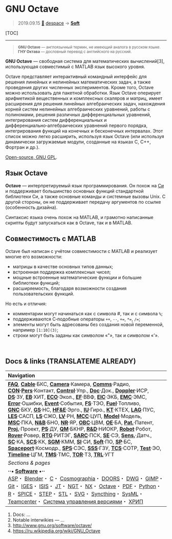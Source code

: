 # GNU Octave
> 2019.09.15 [🚀](../index/index.md) [despace](index.md) → **[Soft](soft.md)**

[TOC]

---

> <small>**GNU Octave** — англоязычный термин, не имеющий аналога в русском языке. **ГНУ Октава** — дословный перевод с английского на русский.</small>

**GNU Octave** — свободная система для математических вычислений[3], использующая совместимый с MATLAB язык высокого уровня.

Octave представляет интерактивный командный интерфейс для решения линейных и нелинейных математических задач, а также проведения других численных экспериментов. Кроме того, Octave можно использовать для пакетной обработки. Язык Octave оперирует арифметикой вещественных и комплексных скаляров и матриц, имеет расширения для решения линейных алгебраических задач, нахождения корней систем нелинейных алгебраических уравнений, работы с полиномами, решения различных дифференциальных уравнений, интегрирования систем дифференциальных и дифференциально‑алгебраических уравнений первого порядка, интегрирования функций на конечных и бесконечных интервалах. Этот список можно легко расширить, используя язык Octave (или используя динамически загружаемые модули, созданные на языках C, С++, Фортран и др.).

[Open-source, GNU GPL](soft.md).



## Язык Octave
**Octave** — интерпретируемый язык программирования. Он похож на [Си](c.md) и поддерживает большинство основных функций стандартной библиотеки Си, а также основные команды и системные вызовы Unix. С другой стороны, он не поддерживает передачу аргументов по ссылке (особенность дизайна).

Синтаксис языка очень похож на MATLAB, и грамотно написанные скрипты будут запускаться как в Octave, так и в MATLAB.


## Совместимость с MATLAB
Octave был написан с учётом совместимости с MATLAB и реализует многие его возможности:

   - матрицы в качестве основных типов данных;
   - встроенная поддержка комплексных чисел;
   - мощные встроенные математические функции и большие библиотеки функций;
   - расширяемость, благодаря возможности создания пользовательских функций.

Но есть и отличия:

   - комментарии могут начинаться как с символа #, так и с символа `%`;
   - поддерживаются C‑подобные операторы `++`, `--`, `+=`, `*=`, `/=`;
   - элементы могут быть адресованы без создания новой переменной, например `[1:10](3)`;
   - строки могут быть заданы как символом «"», так и символом «'».



<p style="page-break-after:always"> </p>

## Docs & links (TRANSLATEME ALREADY)
|Navigation|
|:--|
|**[FAQ](faq.md)**, **[Cable](cable.md)**·БКС, **[Camera](cam.md)**·Камера, **[Comms](comms.md)**·Радио, **[CON](contact.md)·[Pers](person.md)**·Контакт, **[Control](control.md)**·Упр., **[Doc](doc.md)**·Док., **[Doppler](doppler.md)**·ИСР, **[DS](ds.md)**·ЗУ, **[EB](eb.md)**·ХИТ, **[ECO](ecology.md)**·Экол., **[EF](ef.md)**·ВВФ, **[ElC](elc.md)**·ЭКБ, **[EMC](emc.md)**·ЭМС, **[Error](error.md)**·Ошибки, **[Event](event.md)**·События, **[FS](fs.md)**·ТЭО, **[Fuel](fuel.md)**·Топливо, **[GNC](gnc.md)**·БКУ, **[GS](scs.md)**·НС, **[HF&E](hfe.md)**·Эрго., **[IU](iu.md)**·Гиро., **[KT](kt.md)**·КТЕХ, **[LAG](lag.md)**·ПУC, **[LES](les.md)**·САСП, **[LS](ls.md)**·СЖО, **[LV](lv.md)**·РН, **[MCC](mcc.md)**·ЦУП, **[Model](model.md)**·Модель, **[MSC](sc.md)**·ПКА, **[N&B](nnb.md)**·БНО, **[NR](nr.md)**·ЯР, **[OBC](obc.md)**·ЦВМ, **[OE](oe.md)**·БА, **[Pat.](патент.md)**·Патент, **[Proj.](project.md)**·Проект, **[PS](ps.md)**·ДУ, **[QM](qm.md)**·БКНР, **[R&D](rnd.md)**·НИОКР, **[Robot](robotics.md)**·Робот, **[Rover](rover.md)**·Ровер, **[RTG](rtg.md)**·РИТЭГ, **[SARC](sarc.md)**·ПСК, **[SE](se.md)**·СЭ, **[Sens.](sensor.md)**·Датч., **[SC](sc.md)**·КА, **[SCS](scs.md)**·КК, **[SGM](sgm.md)**·КММ, **[SI](si.md)**·СИ, **[Soft](soft.md)**·ПО, **[SP](sp.md)**·БС, **[Spaceport](spaceport.md)**·Космодр., **[SPS](sps.md)**·СЭС, **[SSS](sss.md)**·ГЗУ, **[TCS](tcs.md)**·СОТР, **[Test](test.md)**·ЭО, **[Timeline](timeline.md)**·ЦГМ, **[TMS](tms.md)**·ТМС, **[TOR](tor.md)**·ТЗ, **[TRL](trl.md)**·УГТ|
|*Sections & pages*|
|**··• [Software](soft.md) •··**<br> [ASP](asp.md)・ [Blender](blender.md)・ [C](c.md)・ [Cosmographia](cosmographia.md)・ [DOORS](doors.md)・ [DWG](cad_f.md)・ [GIMP](gimp.md)・ [Git](git.md)・ [IGES](cad_f.md)・ [ISIS](isis.md)・ [JT](cad_f.md)・ [NGT](neogeography_toolkit.md)・ [NX](nx.md)・ [Octave](gnu_octave.md)・ [PDF](pdf.md)・ [Python](python.md)・ [R](r.md)・ [SPICE](spice.md)・ [STEP](cad_f.md)・ [STL](systems_tool_kit.md)・ [SVG](cad_f.md)・ [Syncthing](syncthing.md)・ [SysML](sysml.md)・ [Teamcenter](teamcenter.md)・ [Система управления версиями](vcs.md)・ [ХРИП](adra.md)|

   1. Docs: …
   1. Notable interwikies — …
   1. <http://www.gnu.org/software/octave/>
   1. <https://ru.wikipedia.org/wiki/GNU_Octave>

